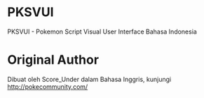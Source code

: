 # PKSVUI
PKSVUI - Pokemon Script Visual User Interface Bahasa Indonesia

# Original Author
Dibuat oleh Score_Under dalam Bahasa Inggris, kunjungi http://pokecommunity.com/
